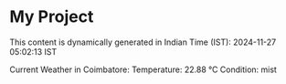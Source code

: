# My Project

This content is dynamically generated in Indian Time (IST): 2024-11-27 05:02:13 IST


Current Weather in Coimbatore:
Temperature: 22.88 °C
Condition: mist

